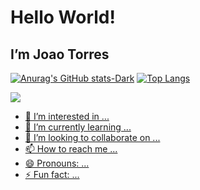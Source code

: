 # Hello World!
## I’m Joao Torres

[![Anurag's GitHub stats-Dark](https://github-readme-stats.vercel.app/api?username=JoaoTorre5-oDev&show_icons=true&theme=dark#gh-dark-mode-only)](https://github.com/JoaoTorre5-oDev)
[![Top Langs](https://github-readme-stats.vercel.app/api/top-langs/?username=JoaoTorre5&layout=pie)](https://github.com/JoaoTorre5-oDev)

<picture>
  <source
    srcset="https://github-readme-stats.vercel.app/api?username=anuraghazra&show_icons=true&theme=dark"
    media="(prefers-color-scheme: dark)"
  />
  <source
    srcset="https://github-readme-stats.vercel.app/api?username=anuraghazra&show_icons=true"
    media="(prefers-color-scheme: light), (prefers-color-scheme: no-preference)"
  />
  <img src="https://github-readme-stats.vercel.app/api?username=anuraghazra&show_icons=true" />
</picture>

<div>
  <a href="https://github.com/JoaoTorre5-oDev">
  <img heigth>
</div>


- 👀 I’m interested in ...
- 🌱 I’m currently learning ...
- 💞️ I’m looking to collaborate on ...
- 📫 How to reach me ...
- 😄 Pronouns: ...
- ⚡ Fun fact: ...

<!---
JoaoTorre5-oDev/JoaoTorre5-oDev is a ✨ special ✨ repository because its `README.md` (this file) appears on your GitHub profile.
You can click the Preview link to take a look at your changes.
--->
